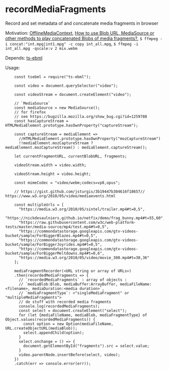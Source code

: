 # recordMediaFragments
Record and set metadata of and concatenate media fragments in browser

Motivation: [OfflineMediaContext](https://github.com/guest271314/OfflineMediaContext#offlinemediacontext), 
            [How to use Blob URL, MediaSource or other methods to play concatenated Blobs of media fragments?](https://stackoverflow.com/questions/45217962/how-to-use-blob-url-mediasource-or-other-methods-to-play-concatenated-blobs-of), `$ ffmpeg -i concat:"int.mpg|int1.mpg" -c copy int_all.mpg`, `$ ffmpeg -i int_all.mpg -qscale:v 2 mix.webm`

Depends: [ts-ebml](https://github.com/legokichi/ts-ebml)

Usage:
```
    const tsebml = require("ts-ebml");

    const video = document.querySelector("video");

    const videoStream = document.createElement("video");

    // `MediaSource`
    const mediaSource = new MediaSource();
    // for firefox 
    // see https://bugzilla.mozilla.org/show_bug.cgi?id=1259788
    const hasCaptureStream = HTMLMediaElement.prototype.hasOwnProperty("captureStream");

    const captureStream = mediaElement =>
      //HTMLMediaElement.prototype.hasOwnProperty("mozCaptureStream") 
      !!mediaElement.mozCaptureStream ? mediaElement.mozCaptureStream() : mediaElement.captureStream();

    let currentFragmentURL, currentBlobURL, fragments;

    videoStream.width = video.width;

    videoStream.height = video.height;

    const mimeCodec = "video/webm;codecs=vp8,opus";

    // https://gist.github.com/jsturgis/3b19447b304616f18657// https://www.w3.org/2010/05/video/mediaevents.html

    const multipleUrls = [
      "https://media.w3.org/2010/05/sintel/trailer.mp4#t=0,5",
      "https://nickdesaulniers.github.io/netfix/demo/frag_bunny.mp4#t=55,60",
      "https://raw.githubusercontent.com/w3c/web-platform-tests/master/media-source/mp4/test.mp4#t=0,5",
      "https://commondatastorage.googleapis.com/gtv-videos-bucket/sample/ForBiggerBlazes.mp4#t=0,5",
      "https://commondatastorage.googleapis.com/gtv-videos-bucket/sample/ForBiggerJoyrides.mp4#t=0,5",
      "https://commondatastorage.googleapis.com/gtv-videos-bucket/sample/ForBiggerMeltdowns.mp4#t=0,6",
      "https://media.w3.org/2010/05/video/movie_300.mp4#t=30,36"
    ];

    mediaFragmentRecorder(<URL string or array of URLs>)
    .then(recordedMediaFragments => {
      // `recordedMediaFragments` : array of objects : 
      // `mediaBlob:Blob, mediaBuffer:ArrayBuffer, mediaFileName:<filename>, mediaDuration:<media duration>`,
      // `mediaFragmentType`: <"singleMediaFragment" or "multipleMediaFragments">
      // do stuff with recorded media fragments
      console.log(recordedMediaFragments);
      const select = document.createElement("select");
      for (let {mediaFileName, mediaBlob, mediaFragmentType} of Object.values(recordedMediaFragments)) {
        const option = new Option(mediaFileName, URL.createObjectURL(mediaBlob));
        select.appendChild(option);
      }
      select.onchange = () => {
        document.getElementById("fragments").src = select.value;
      }
      video.parentNode.insertBefore(select, video);
    })
    .catch(err => console.error(err));
```

